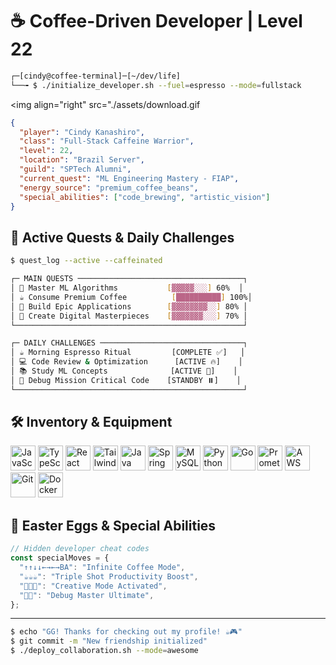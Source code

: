 # ☕ Coffee-Driven Developer | Level 22 

```bash
┌─[cindy@coffee-terminal]─[~/dev/life]
└──╼ $ ./initialize_developer.sh --fuel=espresso --mode=fullstack
```

<!-- <img align="right" src="https://user-images.githubusercontent.com/89213698/236698674-b1d236c2-f5cd-405c-9b51-ed37b5ac10e7.gif" height="320px" width="320px"> -->

<img align="right" src="./assets/download.gif

```json
{
  "player": "Cindy Kanashiro",
  "class": "Full-Stack Caffeine Warrior",
  "level": 22,
  "location": "Brazil Server",
  "guild": "SPTech Alumni",
  "current_quest": "ML Engineering Mastery - FIAP",
  "energy_source": "premium_coffee_beans",
  "special_abilities": ["code_brewing", "artistic_vision"]
}
```
<!-- <table width="900px">
   <tr>
      <td valign="top" width="50%">
         <img align="center" style="height=200px" src="https://github-readme-stats.vercel.app/api?username=cindykanashiro&theme=onedark&include_all_commits=true&show_icons=true" />
      </td>
      <td valign="top" width="30%">
        <img align="center" style="height=200px" src="https://github-readme-stats.vercel.app/api/top-langs/?username=cindykanashiro&hide_progress=false&theme=onedark&langs_count=16" />
      </td>
   </tr>
</table> -->

<!-- ## ⚡ Player Stats & Coffee Meter -->

<!-- [████████████████████████████████] Profile Loading Complete! -->

<!-- ```bash

🎓 Education Quest: SPTech - System Analysis & Development [COMPLETED ✅]
📚 Current Campaign: ML Engineering Postgraduate [IN PROGRESS ⏳]
💼 Active Role: FullStack Developer [GRINDING 🔥]
🎨 Side Quest: Digital Artist [HOBBY MODE 🎯]
☕ Caffeine Level: [██████████] MAX POWER!
``` -->

<!--## 🏆 Achievement Unlocked

 ```coffee
class CaffeinatedDeveloper extends Player {
    constructor() {
        super();
        this.achievements = [
            "🎓 Graduate Warrior - Systems Development Mastery",
            "☕ Coffee Connoisseur - 1000+ cups consumed",
            "🎨 Creative Multiclass - Art + Code Hybrid",
            "🚀 Full-Stack Explorer - Frontend & Backend Domains",
            "🧠 ML Apprentice - Neural Network Novice"
        ];
        this.xp = 999999;
        this.energy = this.coffee_level * 10;
    }

    levelUp() {
        this.coffee_level++;
        return this.skills.map(skill => skill.enhance());
    }
}
``` -->

<!-- ## 🎮 Skill Tree Progression

### ⚔️ Frontend Combat Skills
```typescript
const frontendSkills: WeaponArray = {
  primaryWeapons: ['JavaScript⚔️', 'TypeScript🗡️'],
  magicSpells: ['React✨'],
  armor: ['Tailwind CSS🛡️'],
  proficiency: 'Expert',
  damageMultiplier: 'x2.5'
};
```

### 🛡️ Backend Fortress Defense
```java
public class BackendGuild {
    private Weapon[] arsenal = {
        new Java("SpringBoot Enhanced"),
        new Python("ML Artillery"),
        new Go("Speed Demon")
    };
    private Shield database = new MySQL("Fortress Storage");
    private int defenseLevel = 95;
    private String status = "Impenetrable";
}
```

### ☁️ Cloud & DevOps Magic
```yaml
legendary_equipment:
  cloud_mount: "AWS Pegasus"
  container_spell: "Docker Transformation"
  monitoring_eye: "Prometheus Vision"
  version_portal: "Git Time Travel"
  deployment_level: "Automated Mastery"
``` -->

## 🎯 Active Quests & Daily Challenges

```bash
$ quest_log --active --caffeinated

┌─ MAIN QUESTS ─────────────────────────────────────┐
│ 🧠 Master ML Algorithms           [▓▓▓▓▓░░░] 60%  │
│ ☕ Consume Premium Coffee          [██████████] 100%│
│ 🚀 Build Epic Applications        [▓▓▓▓▓▓▓▓░░] 80% │
│ 🎨 Create Digital Masterpieces    [▓▓▓▓▓▓▓░░░] 70% │
└───────────────────────────────────────────────────┘

┌─ DAILY CHALLENGES ────────────────────────────────┐
│ ☕ Morning Espresso Ritual         [COMPLETE ✅]   │
│ 💻 Code Review & Optimization      [ACTIVE 🔥]    │
│ 📚 Study ML Concepts              [ACTIVE 📖]    │
│ 🎯 Debug Mission Critical Code    [STANDBY ⏸️]    │
└───────────────────────────────────────────────────┘
```

<!-- ## 📊 Combat Performance Analytics

```
┌─ DEVELOPER COMBAT STATS ──────────────────────────┐
│                                                   │
│  ☕ Coffee-to-Code Efficiency  [██████████] 100%  │
│  🐛 Bug Slaying Accuracy      [████████░░]  85%  │
│  🚀 Feature Deployment Speed  [█████████░]  90%  │
│  🎨 Creative Problem Solving  [███████░░░]  75%  │
│  🤝 Team Collaboration XP     [█████████░]  95%  │
│  🧠 ML Algorithm Mastery      [██████░░░░]  60%  │
│                                                   │
└───────────────────────────────────────────────────┘
``` -->

## 🛠️ Inventory & Equipment

<p align="left">
  <img alt="JavaScript" src="https://raw.githubusercontent.com/devicons/devicon/master/icons/javascript/javascript-plain.svg" width="40" title="Primary Weapon"/>
  <img alt="TypeScript" src="https://raw.githubusercontent.com/devicons/devicon/master/icons/typescript/typescript-plain.svg" width="40" title="Enhanced Blade"/>
  <img alt="React" src="https://raw.githubusercontent.com/devicons/devicon/master/icons/react/react-original.svg" width="40" title="Magic Spell"/>
  <img alt="Tailwind" src="https://cdn.jsdelivr.net/gh/devicons/devicon@latest/icons/tailwindcss/tailwindcss-original.svg" width="40" title="Style Armor"/>
  <img alt="Java" src="https://raw.githubusercontent.com/devicons/devicon/master/icons/java/java-original.svg" width="40" title="Heavy Artillery"/>
  <img alt="Spring" src="https://cdn.jsdelivr.net/gh/devicons/devicon@latest/icons/spring/spring-original.svg" width="40" title="Framework Shield"/>
  <img alt="MySQL" src="https://cdn.jsdelivr.net/gh/devicons/devicon/icons/mysql/mysql-original-wordmark.svg" width="40" title="Data Fortress"/>
  <img alt="Python" src="https://cdn.jsdelivr.net/gh/devicons/devicon/icons/python/python-original.svg" width="40" title="ML Wand"/>
  <img alt="Go" src="https://cdn.jsdelivr.net/gh/devicons/devicon@latest/icons/go/go-original.svg" width="40" title="Speed Boost"/>
  <img alt="Prometheus" src="https://cdn.jsdelivr.net/gh/devicons/devicon@latest/icons/prometheus/prometheus-original.svg" width="40" title="Monitoring Eye"/>
  <img alt="AWS" src="https://cdn.jsdelivr.net/gh/devicons/devicon@latest/icons/amazonwebservices/amazonwebservices-original-wordmark.svg" width="40" title="Cloud Mount"/>
  <img alt="Git" src="https://cdn.jsdelivr.net/gh/devicons/devicon/icons/git/git-original.svg" width="40" title="Time Portal"/>
  <img alt="Docker" src="https://cdn.jsdelivr.net/gh/devicons/devicon@latest/icons/docker/docker-original.svg" width="40" title="Container Magic"/>
</p>

<!-- ## 🌟 Guild & Multiplayer Mode

```bash
$ guild_status --coffee-powered-devs

Guild: "Caffeine-Driven Coders"
Rank: Senior Developer Barista
Specialization: Full-Stack Coffee Brewing
```

**Looking for Party Members to:**
- 🚀 Raid complex codebases together
- ☕ Share legendary coffee brewing techniques
- 🧠 Conquer ML algorithm dungeons
- 🎨 Create epic digital art collaborations
- 🏆 Unlock new technology achievements

**Response Time**: `while(coffee.available()) { reply_instantly(); }` ≈ 15-30 min -->

## 🎪 Easter Eggs & Special Abilities

```javascript
// Hidden developer cheat codes
const specialMoves = {
  "↑↑↓↓←→←→BA": "Infinite Coffee Mode",
  "☕☕☕": "Triple Shot Productivity Boost",
  "🎨🎨🎨": "Creative Mode Activated",
  "🐛🔨": "Debug Master Ultimate",
};
```

<!-- <div>
<a href="https://instagram.com/sky__blu3e" target="_blank"><img src="https://img.shields.io/badge/-Instagram-%23E4405F?style=for-the-badge&logo=instagram&logoColor=white" target="_blank"></a>
<a href="https://www.linkedin.com/in/cindy-kanashiro-gon%C3%A7alves-19055823a/"><img src="https://img.shields.io/badge/LinkedIn-0077B5?style=for-the-badge&logo=linkedin&logoColor=white" target="_blank"></a>
</div> -->

---

```bash
$ echo "GG! Thanks for checking out my profile! ☕🎮"
$ git commit -m "New friendship initialized"
$ ./deploy_collaboration.sh --mode=awesome
```

<!-- <div align="center">
<b>Player Visits</b> <br>
<img align="center" src="https://profile-counter.glitch.me/{CindyKanashiro}/count.svg" />  -->
</div>

